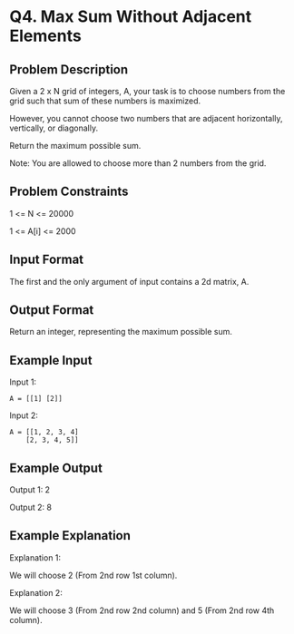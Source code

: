 # Q4. Max Sum Without Adjacent Elements
## Problem Description
Given a 2 x N grid of integers, A, your task is to choose numbers from the grid such that sum of these numbers is maximized. 

However, you cannot choose two numbers that are adjacent horizontally, vertically, or diagonally. 

Return the maximum possible sum.

Note: You are allowed to choose more than 2 numbers from the grid.

## Problem Constraints
1 <= N <= 20000

1 <= A[i] <= 2000

## Input Format
The first and the only argument of input contains a 2d matrix, A.

## Output Format
Return an integer, representing the maximum possible sum.

## Example Input
Input 1:

    A = [[1] [2]]
Input 2:

    A = [[1, 2, 3, 4]
        [2, 3, 4, 5]]

## Example Output
Output 1:
 2

Output 2:
 8

## Example Explanation
Explanation 1:

 We will choose 2 (From 2nd row 1st column).

Explanation 2:

 We will choose 3 (From 2nd row 2nd column) and 5 (From 2nd row 4th column).
